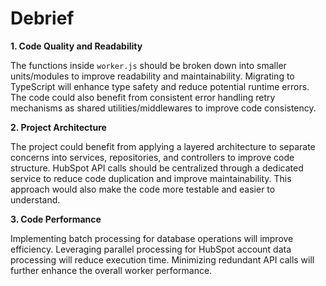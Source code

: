 # Debrief

**1. Code Quality and Readability**

The functions inside `worker.js` should be broken down into smaller units/modules to improve readability and maintainability. Migrating to TypeScript will enhance type safety and reduce potential runtime errors. The code could also benefit from consistent error handling retry mechanisms as shared utilities/middlewares to improve code consistency.

**2. Project Architecture**

The project could benefit from applying a layered architecture to separate concerns into services, repositories, and controllers to improve code structure. HubSpot API calls should be centralized through a dedicated service to reduce code duplication and improve maintainability. This approach would also make the code more testable and easier to understand.

**3. Code Performance**

Implementing batch processing for database operations will improve efficiency. Leveraging parallel processing for HubSpot account data processing will reduce execution time. Minimizing redundant API calls will further enhance the overall worker performance.
